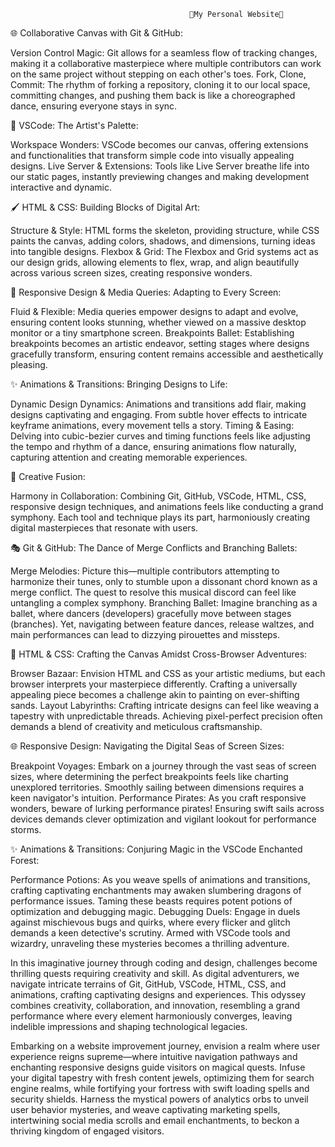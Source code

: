                                             🌟My Personal Website🌟


🌐 Collaborative Canvas with Git & GitHub:


Version Control Magic: Git allows for a seamless flow of tracking changes, making it a collaborative masterpiece where multiple contributors can work on the same project without stepping on each other's toes.
Fork, Clone, Commit: The rhythm of forking a repository, cloning it to our local space, committing changes, and pushing them back is like a choreographed dance, ensuring everyone stays in sync.


🎨 VSCode: The Artist's Palette:


Workspace Wonders: VSCode becomes our canvas, offering extensions and functionalities that transform simple code into visually appealing designs.
Live Server & Extensions: Tools like Live Server breathe life into our static pages, instantly previewing changes and making development interactive and dynamic.


🖌️ HTML & CSS: Building Blocks of Digital Art:


Structure & Style: HTML forms the skeleton, providing structure, while CSS paints the canvas, adding colors, shadows, and dimensions, turning ideas into tangible designs.
Flexbox & Grid: The Flexbox and Grid systems act as our design grids, allowing elements to flex, wrap, and align beautifully across various screen sizes, creating responsive wonders.


📱 Responsive Design & Media Queries: Adapting to Every Screen:


Fluid & Flexible: Media queries empower designs to adapt and evolve, ensuring content looks stunning, whether viewed on a massive desktop monitor or a tiny smartphone screen.
Breakpoints Ballet: Establishing breakpoints becomes an artistic endeavor, setting stages where designs gracefully transform, ensuring content remains accessible and aesthetically pleasing.


✨ Animations & Transitions: Bringing Designs to Life:


Dynamic Design Dynamics: Animations and transitions add flair, making designs captivating and engaging. From subtle hover effects to intricate keyframe animations, every movement tells a story.
Timing & Easing: Delving into cubic-bezier curves and timing functions feels like adjusting the tempo and rhythm of a dance, ensuring animations flow naturally, capturing attention and creating memorable experiences.


🌟 Creative Fusion:


Harmony in Collaboration: Combining Git, GitHub, VSCode, HTML, CSS, responsive design techniques, and animations feels like conducting a grand symphony. Each tool and technique plays its part, harmoniously creating digital masterpieces that resonate with users.

🎭 Git & GitHub: The Dance of Merge Conflicts and Branching Ballets:


Merge Melodies: Picture this—multiple contributors attempting to harmonize their tunes, only to stumble upon a dissonant chord known as a merge conflict. The quest to resolve this musical discord can feel like untangling a complex symphony.
Branching Ballet: Imagine branching as a ballet, where dancers (developers) gracefully move between stages (branches). Yet, navigating between feature dances, release waltzes, and main performances can lead to dizzying pirouettes and missteps.

🎨 HTML & CSS: Crafting the Canvas Amidst Cross-Browser Adventures:


Browser Bazaar: Envision HTML and CSS as your artistic mediums, but each browser interprets your masterpiece differently. Crafting a universally appealing piece becomes a challenge akin to painting on ever-shifting sands.
Layout Labyrinths: Crafting intricate designs can feel like weaving a tapestry with unpredictable threads. Achieving pixel-perfect precision often demands a blend of creativity and meticulous craftsmanship.


🌐 Responsive Design: Navigating the Digital Seas of Screen Sizes:


Breakpoint Voyages: Embark on a journey through the vast seas of screen sizes, where determining the perfect breakpoints feels like charting unexplored territories. Smoothly sailing between dimensions requires a keen navigator's intuition.
Performance Pirates: As you craft responsive wonders, beware of lurking performance pirates! Ensuring swift sails across devices demands clever optimization and vigilant lookout for performance storms.


✨ Animations & Transitions: Conjuring Magic in the VSCode Enchanted Forest:


Performance Potions: As you weave spells of animations and transitions, crafting captivating enchantments may awaken slumbering dragons of performance issues. Taming these beasts requires potent potions of optimization and debugging magic.
Debugging Duels: Engage in duels against mischievous bugs and quirks, where every flicker and glitch demands a keen detective's scrutiny. Armed with VSCode tools and wizardry, unraveling these mysteries becomes a thrilling adventure.


In this imaginative journey through coding and design, challenges become thrilling quests requiring creativity and skill. As digital adventurers, we navigate intricate terrains of Git, GitHub, VSCode, HTML, CSS, and animations, crafting captivating designs and experiences. This odyssey combines creativity, collaboration, and innovation, resembling a grand performance where every element harmoniously converges, leaving indelible impressions and shaping technological legacies.


Embarking on a website improvement journey, envision a realm where user experience reigns supreme—where intuitive navigation pathways and enchanting responsive designs guide visitors on magical quests. Infuse your digital tapestry with fresh content jewels, optimizing them for search engine realms, while fortifying your fortress with swift loading spells and security shields. Harness the mystical powers of analytics orbs to unveil user behavior mysteries, and weave captivating marketing spells, intertwining social media scrolls and email enchantments, to beckon a thriving kingdom of engaged visitors. 
